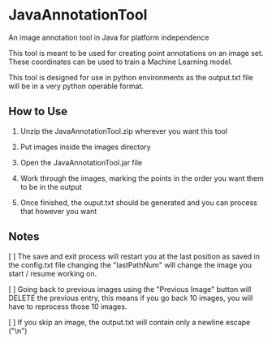 # JavaAnnotationTool
An image annotation tool in Java for platform independence 

This tool is meant to be used for creating point annotations on an image set.
These coordinates can be used to train a Machine Learning model.

This tool is designed for use in python environments as the output.txt file will be
in a very python operable format.

## How to Use

1. Unzip the JavaAnnotationTool.zip wherever you want this tool

2. Put images inside the images directory

3. Open the JavaAnnotationTool.jar file

4. Work through the images, marking the points in the order you want them to be in the output

5. Once finished, the ouput.txt should be generated and you can process that however you want

## Notes

[ ] The save and exit process will restart you at the last position as saved in the config.txt file
  changing the "lastPathNum" will change the image you start / resume working on.

[ ] Going back to previous images using the "Previous Image" button will DELETE the previous entry,
    this means if you go back 10 images, you will have to reprocess those 10 images.

[ ] If you skip an image, the output.txt will contain only a newline escape ("\n")
